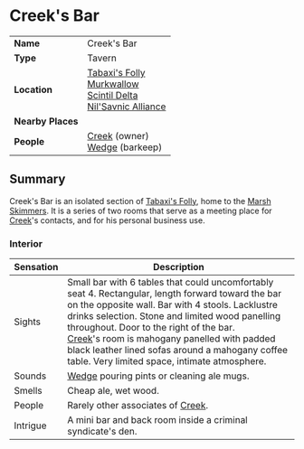# Creek's Bar

|||
| --- | --- |
| **Name** | Creek's Bar | place.4
| **Type** | Tavern |
| **Location** | [Tabaxi's Folly](../tabaxis-folly.md)<br>[Murkwallow](../../settlements/cities/murkwallow.md)<br>[Scintil Delta](../../topography/rivers-lakes/scintil-delta.md)<br>[Nil'Savnic Alliance](../../../civilisations/nilsavnic-alliance/nilsavnic-alliance.md) |
| **Nearby Places** | |
| **People** | [Creek](../../../characters/creek.md) (owner)<br>[Wedge](../../../characters/wedge.md) (barkeep) |

## Summary

Creek's Bar is an isolated section of [Tabaxi's Folly](../tabaxis-folly.md), home to the [Marsh Skimmers](../../../organisations/criminals/marsh-skimmers.md). It is a series of two rooms that serve as a meeting place for [Creek](../../../characters/creek.md)'s contacts, and for his personal business use.

### Interior

| Sensation | Description |
| ---- | --- |
| Sights | Small bar with 6 tables that could uncomfortably seat 4. Rectangular, length forward toward the bar on the opposite wall. Bar with 4 stools. Lacklustre drinks selection. Stone and limited wood panelling throughout. Door to the right of the bar.<br>[Creek](../../../characters/creek.md)'s room is mahogany panelled with padded black leather lined sofas around a mahogany coffee table. Very limited space, intimate atmosphere. |
| Sounds | [Wedge](../../../characters/wedge.md) pouring pints or cleaning ale mugs. |
| Smells | Cheap ale, wet wood. |
| People | Rarely other associates of [Creek](../../../characters/creek.md). |
| Intrigue | A mini bar and back room inside a criminal syndicate's den. |
